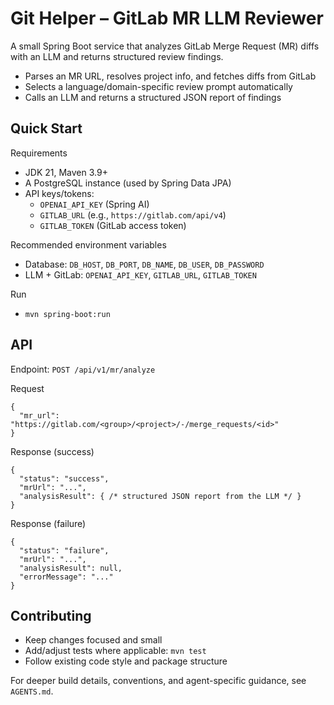 # Git Helper – GitLab MR LLM Reviewer

A small Spring Boot service that analyzes GitLab Merge Request (MR) diffs with an LLM and returns structured review findings.

- Parses an MR URL, resolves project info, and fetches diffs from GitLab
- Selects a language/domain-specific review prompt automatically
- Calls an LLM and returns a structured JSON report of findings

## Quick Start

Requirements
- JDK 21, Maven 3.9+
- A PostgreSQL instance (used by Spring Data JPA)
- API keys/tokens:
  - `OPENAI_API_KEY` (Spring AI)
  - `GITLAB_URL` (e.g., `https://gitlab.com/api/v4`)
  - `GITLAB_TOKEN` (GitLab access token)

Recommended environment variables
- Database: `DB_HOST`, `DB_PORT`, `DB_NAME`, `DB_USER`, `DB_PASSWORD`
- LLM + GitLab: `OPENAI_API_KEY`, `GITLAB_URL`, `GITLAB_TOKEN`

Run
- `mvn spring-boot:run`

## API

Endpoint: `POST /api/v1/mr/analyze`

Request
```
{
  "mr_url": "https://gitlab.com/<group>/<project>/-/merge_requests/<id>"
}
```

Response (success)
```
{
  "status": "success",
  "mrUrl": "...",
  "analysisResult": { /* structured JSON report from the LLM */ }
}
```

Response (failure)
```
{
  "status": "failure",
  "mrUrl": "...",
  "analysisResult": null,
  "errorMessage": "..."
}
```

## Contributing

- Keep changes focused and small
- Add/adjust tests where applicable: `mvn test`
- Follow existing code style and package structure

For deeper build details, conventions, and agent-specific guidance, see `AGENTS.md`.

